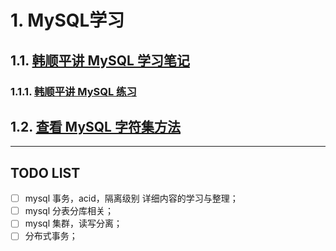 # 1. MySQL学习

## 1.1. [韩顺平讲 MySQL 学习笔记](./hsp/hsp_mysql.md)

### 1.1.1. [韩顺平讲 MySQL 练习](./hsp/hsp_mysql_exercises.md)

## 1.2. [查看 MySQL 字符集方法](./MySQL_CHARACTER.md)

---

## TODO LIST

- [ ] mysql 事务，acid，隔离级别 详细内容的学习与整理；
- [ ] mysql 分表分库相关；
- [ ] mysql 集群，读写分离；
- [ ] 分布式事务；
